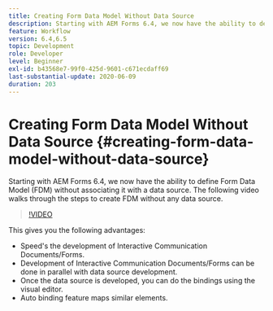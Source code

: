 ```yaml
---
title: Creating Form Data Model Without Data Source
description: Starting with AEM Forms 6.4, we now have the ability to define Form Data Model (FDM) without associating it with a data source. The following video walks through the steps to create FDM without any data source.
feature: Workflow
version: 6.4,6.5
topic: Development
role: Developer
level: Beginner
exl-id: b43568e7-99f0-425d-9601-c671ecdaff69
last-substantial-update: 2020-06-09
duration: 203
---
```

# Creating Form Data Model Without Data Source {#creating-form-data-model-without-data-source}

Starting with AEM Forms 6.4, we now have the ability to define Form Data Model (FDM) without associating it with a data source. The following video walks through the steps to create FDM without any data source.

>[!VIDEO](https://video.tv.adobe.com/v/21414?quality=12&learn=on)

This gives you the following advantages:

* Speed's the development of Interactive Communication Documents/Forms.
* Development of Interactive Communication Documents/Forms can be done in parallel with data source development.
* Once the data source is developed, you can do the bindings using the visual editor.
* Auto binding feature maps similar elements.
